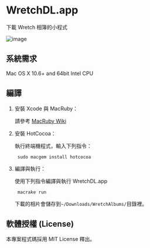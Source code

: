 # WretchDL.app

下載 Wretch 相簿的小程式

![image](http://farm9.staticflickr.com/8424/7782677716_8d36aec066_z.jpg)



## 系統需求

Mac OS X 10.6+ and 64bit Intel CPU



## 編譯

1. 安裝 Xcode 與 MacRuby：

   請參考 [MacRuby Wiki](https://github.com/MacRuby/MacRuby/wiki/Setting-up-MacRuby)

2. 安裝 HotCocoa：

   執行終端機程式，輸入下列指令：

        sudo macgem install hotcocoa

3. 編譯與執行：

   使用下列指令編譯與執行 WretchDL.app

        macrake run

   下載的相片會儲存到`~/Downloads/WretchAlbums/`目錄裡。



## 軟體授權 (License)

本專案程式碼採用 MIT License 釋出。
